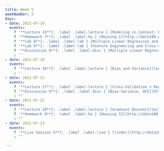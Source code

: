 ```yaml
---
title: Week 5
weekNumber: 5
days:
- date: 2021-07-19
  events:
    ? '**Lecture 15**{: .label .label-lecture } [Modeling in Context: Fairness in Housing Appraisal](lecture/lec15)'
    ? '**Homework 7**{: .label .label-hw } [Housing I](http://data100.datahub.berkeley.edu/hub/user-redirect/git-sync?repo=https://github.com/DS-100/su21&urlpath=tree/su21/hw/hw7&branch=main) (due Jul 22)'
    ? '**Lab 8**{: .label .label-lab } [Multiple Linear Regression and Feature Engineering](http://data100.datahub.berkeley.edu/hub/user-redirect/git-sync?repo=https://github.com/DS-100/su21&urlpath=tree/su21/lab/lab08&branch=main) (due Jul 24)'
    ? '**Lab 9**{: .label .label-lab } [Feature Engineering and Cross-Validation](http://data100.datahub.berkeley.edu/hub/user-redirect/git-sync?repo=https://github.com/DS-100/su21&urlpath=tree/su21/lab/lab09&branch=main) (due Jul 24)'
    ? '**Discussion 8**{: .label .label-disc } [Multiple Linear Regression](https://drive.google.com/file/d/1vIli1HfkBfGoEA0E4vzGkkhuidi_Xy1h/view?usp=sharing) [(solutions)](https://drive.google.com/file/d/1CZeEhgH5ueQlY7kakRlCvHvUt3RpcRk4/view?usp=sharing)'
    : ''
- date: 2021-07-20
  events:
    ? '**Lecture 16**{: .label .label-lecture } [Bias and Variance](lecture/lec16)'
    : ''
- date: 2021-07-21
  events:
    ? '**Lecture 17**{: .label .label-lecture } [Cross-Validation + Regularization](lecture/lec17)'
    ? '**Discussion 9**{: .label .label-disc } [Bias-Variance, HCE](https://drive.google.com/file/d/1MAnVLKQV32OhDJ8djv4rC7735u1lmg-V/view?usp=sharing) [(solutions)](https://drive.google.com/file/d/1owOsiTrvg_64SYsPgAy7UdRGMk9xTuuN/view?usp=sharing)'
    : ""
- date: 2021-07-22
  events:
    ? '**Lecture 18**{: .label .label-lecture } [Gradient Descent](lecture/lec18)'
    ? '**Homework 8**{: .label .label-hw } [Housing II](http://data100.datahub.berkeley.edu/hub/user-redirect/git-sync?repo=https://github.com/DS-100/su21&urlpath=tree/su21/hw/hw8&branch=main) (due Jul 26)'
    : ""
- date: 2021-07-23
  events:
    ? '**Live Session 5**{: .label .label-live } [(code)](http://data100.datahub.berkeley.edu/hub/user-redirect/git-sync?repo=https://github.com/DS-100/su21&urlpath=tree/su21/lec/live05&branch=main)'
    : ""

---
```

